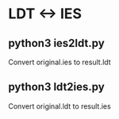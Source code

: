 # LDT <-> IES

## python3 ies2ldt.py

Convert original.ies to result.ldt

## python3 ldt2ies.py

Convert original.ldt to result.ies